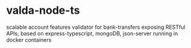 # valda-node-ts
scalable account features validator for bank-transfers exposing RESTful APIs; based on express-typescript, mongoDB, json-server running in docker containers 
